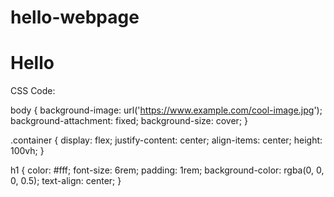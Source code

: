 # hello-webpage
<!DOCTYPE html>
<html>
<head>
	<title>Hello Webpage</title>
	<link rel="stylesheet" type="text/css" href="style.css">
</head>
<body>
	<div class="container">
		<h1>Hello</h1>
	</div>
</body>
</html>


CSS Code:

body {
	background-image: url('https://www.example.com/cool-image.jpg');
	background-attachment: fixed;
	background-size: cover;
}

.container {
	display: flex;
	justify-content: center;
	align-items: center;
	height: 100vh;
}

h1 {
	color: #fff;
	font-size: 6rem;
	padding: 1rem;
	background-color: rgba(0, 0, 0, 0.5);
	text-align: center;
}


